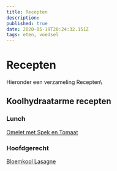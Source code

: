 ```yaml
---
title: Recepten
description: 
published: true
date: 2020-05-19T20:24:32.151Z
tags: eten, voedsel
---
```


# Recepten
Hieronder een verzameling Recepten\

## Koolhydraatarme recepten
### Lunch
[Omelet met Spek en Tomaat](/Omelet-met-spek-tomaat)

### Hoofdgerecht
[Bloemkool Lasagne](/Bloemkool-Lasagne)